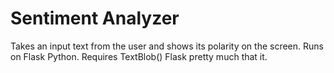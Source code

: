 # Sentiment Analyzer

Takes an input text from the user and shows its polarity on the screen.
Runs on Flask Python.
Requires 
TextBlob()
Flask
pretty much that it.

